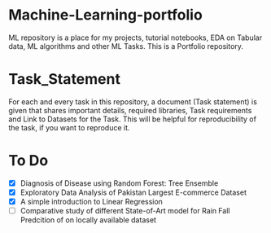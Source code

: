 # Machine-Learning-portfolio
ML repository is a place for my projects, tutorial notebooks, EDA on Tabular data, ML algorithms and other ML Tasks. This is a Portfolio repository.

# Task_Statement
For each and every task in this repository, a document (Task statement) is given that shares important details, required libraries, Task requirements and Link to Datasets for the Task. This will be helpful for reproducibility of the task, if you want to reproduce it.

# To Do
- [x] Diagnosis of Disease using Random Forest: Tree Ensemble
- [x] Exploratory Data Analysis of Pakistan Largest E-commerce Dataset
- [x] A simple introduction to Linear Regression
- [ ] Comparative study of different State-of-Art model for Rain Fall Predcition of on locally available dataset
